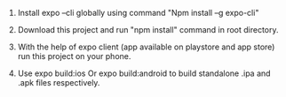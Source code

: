1. Install expo –cli globally using command "Npm install –g expo-cli"

2. Download this project and run "npm install" command  in root directory.

3. With the help of expo client (app available on playstore and app store) run this project on your phone.

4. Use expo build:ios  Or expo build:android to build standalone .ipa and .apk files respectively. 

